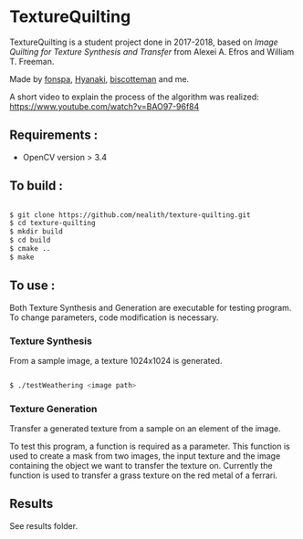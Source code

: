 # TextureQuilting

TextureQuilting is a student project done in 2017-2018, based on *Image Quilting for Texture Synthesis and Transfer* from Alexei A. Efros and William T. Freeman.

Made by [fonspa](https://github.com/fonspa), [Hyanaki](https://github.com/Hyanaki), [biscotteman](https://github.com/biscotteman) and me.

A short video to explain the process of the algorithm was realized: https://www.youtube.com/watch?v=BAO97-96f84

## Requirements :

- OpenCV version > 3.4

## To build :

```bash

$ git clone https://github.com/nealith/texture-quilting.git
$ cd texture-quilting
$ mkdir build
$ cd build
$ cmake ..
$ make

```

## To use :

Both Texture Synthesis and Generation are executable for testing program. To change parameters, code modification is necessary.

### Texture Synthesis

From a sample image, a texture 1024x1024 is generated.

```bash

$ ./testWeathering <image path>

```

### Texture Generation

Transfer a generated texture from a sample on an element of the image.

To test this program, a function is required as a parameter.
This function is used to create a mask from two images, the input texture and the image containing the object we want to transfer the texture on.
Currently the function is used to transfer a grass texture on the red metal of a ferrari.

## Results

See results folder.

